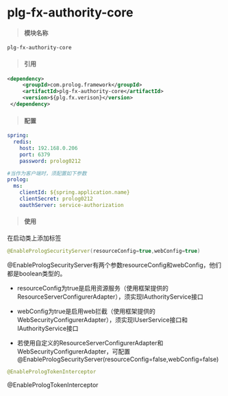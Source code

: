# plg-fx-authority-core

> #### 模块名称

```
plg-fx-authority-core
```

> #### 引用

```xml
<dependency>
     <groupId>com.prolog.framework</groupId>
     <artifactId>plg-fx-authority-core</artifactId>
     <version>${plg.fx.verison}</version>
 </dependency>
```

> #### 配置

```yaml
spring:
  redis:
    host: 192.168.0.206
    port: 6379
    password: prolog0212

#当作为客户端时，须配置如下参数
prolog: 
  ms: 
    clientId: ${spring.application.name}
    clientSecret: prolog0212
    oauthServer: service-authorization
```

> #### 使用

在启动类上添加标签

```java
@EnablePrologSecurityServer(resourceConfig=true,webConfig=true)
```

@EnablePrologSecurityServer有两个参数resourceConfig和webConfig，他们都是boolean类型的。

* resourceConfig为true是启用资源服务（使用框架提供的ResourceServerConfigurerAdapter），须实现IAuthorityService接口

* webConfig为true是启用web拦截（使用框架提供的WebSecurityConfigurerAdapter），须实现IUserService接口和IAuthorityService接口

* 若使用自定义的ResourceServerConfigurerAdapter和WebSecurityConfigurerAdapter，可配置@EnablePrologSecurityServer\(resourceConfig=false,webConfig=false\)



```java
@EnablePrologTokenInterceptor
```

@EnablePrologTokenInterceptor

